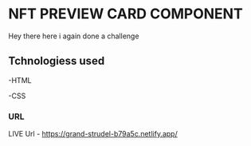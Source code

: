 # NFT PREVIEW CARD COMPONENT
   Hey there here i again done a challenge 

## Tchnologiess used 

-HTML

-CSS

### URL

LIVE Url - https://grand-strudel-b79a5c.netlify.app/